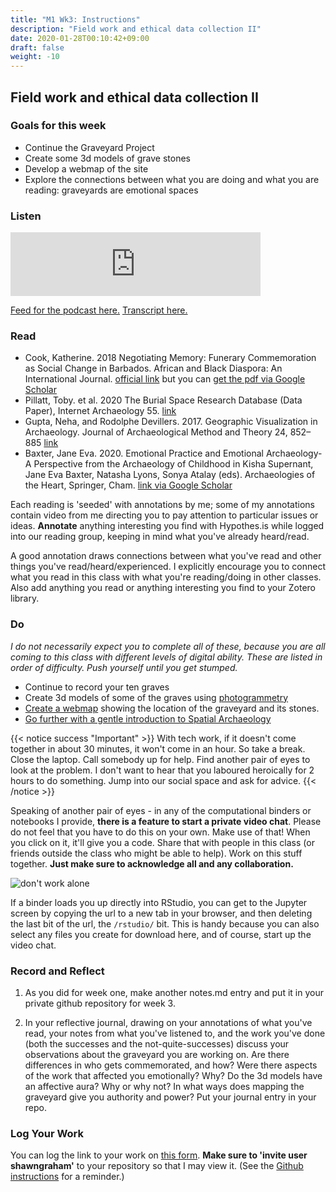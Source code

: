 ```yaml
---
title: "M1 Wk3: Instructions"
description: "Field work and ethical data collection II"
date: 2020-01-28T00:10:42+09:00
draft: false
weight: -10
---
```

## Field work and ethical data collection II

### Goals for this week

- Continue the Graveyard Project
- Create some 3d models of grave stones
- Develop a webmap of the site
- Explore the connections between what you are doing and what you are reading: graveyards are emotional spaces

### Listen

<iframe src="https://anchor.fm/dr-graham/embed/episodes/HIST3000CLCV3000-Week-3-The-Digital-Day-to-Day-ei0iq4" height="102px" width="400px" frameborder="0" scrolling="no"></iframe>

[Feed for the podcast here.](https://anchor.fm/s/1c3d3bfc/podcast/rss) [Transcript here.](/transcripts/episode-3)

### Read

+ Cook, Katherine. 2018 Negotiating Memory: Funerary Commemoration as Social Change in Barbados. African and Black Diaspora: An International Journal. [official link](https://doi.org/10.1080/17528631.2017.1412929) but you can [get the pdf via Google Scholar](https://scholar.google.com/scholar?hl=en&as_sdt=0%2C5&q=Negotiating+memory%3A+funerary+commemoration+as+social+change+in+emancipation-era+Barbados&btnG=)
+ Pillatt, Toby. et al. 2020 The Burial Space Research Database (Data Paper), Internet Archaeology 55. [link](https://doi.org/10.11141/ia.55.3)
+ Gupta, Neha, and Rodolphe Devillers. 2017. Geographic Visualization in Archaeology. Journal of Archaeological Method and Theory 24, 852–885 [link](https://link.springer.com/article/10.1007/s10816-016-9298-7)
+ Baxter, Jane Eva. 2020. Emotional Practice and Emotional Archaeology- A Perspective from the Archaeology of Childhood in Kisha Supernant, Jane Eva Baxter, Natasha Lyons, Sonya Atalay (eds). Archaeologies of the Heart, Springer, Cham. [link via Google Scholar](https://scholar.google.com/scholar?hl=en&as_sdt=0%2C5&q=Emotional+Practice+and+Emotional+Archaeology-+A+Perspective+from+the+Archaeology+of+Childhood&btnG=)

Each reading is 'seeded' with annotations by me; some of my annotations contain video from me directing you to pay attention to particular issues or ideas. **Annotate** anything interesting you find with Hypothes.is while logged into our reading group, keeping in mind what you've already heard/read.

A good annotation draws connections between what you've read and other things you've read/heard/experienced. I explicitly encourage you to connect what you read in this class with what you're reading/doing in other classes. Also add anything you read or anything interesting you find to your Zotero library.


### Do

_I do not necessarily expect you to complete all of these, because you are all coming to this class with different levels of digital ability. These are listed in order of difficulty. Push yourself until you get stumped._

- Continue to record your ten graves
- Create 3d models of some of the graves using [photogrammetry](/week/3/photogrammetry)
- [Create a webmap](/week/3/webmaps) showing the location of the graveyard and its stones.
- [Go further with a gentle introduction to Spatial Archaeology](/week/3/spatial-archae)

{{< notice success "Important" >}} With tech work, if it doesn't come together in about 30 minutes, it won't come in an hour. So take a break. Close the laptop. Call somebody up for help. Find another pair of eyes to look at the problem. I don't want to hear that you laboured heroically for 2 hours to do something. Jump into our social space and ask for advice.
{{< /notice >}}

Speaking of another pair of eyes - in any of the computational binders or notebooks I provide, **there is a feature to start a private video chat**. Please do not feel that you have to do this on your own. Make use of that! When you click on it, it'll give you a code. Share that with people in this class (or friends outside the class who might be able to help). Work on this stuff together. **Just make sure to acknowledge all and any collaboration.**

![don't work alone](/images/dont-work-alone.png)

If a binder loads you up directly into RStudio, you can get to the Jupyter screen by copying the url to a new tab in your browser, and then deleting the last bit of the url, the `/rstudio/` bit. This is handy because you can also select any files you create for download here, and of course, start up the video chat.

### Record and Reflect

1. As you did for week one, make another notes.md entry and put it in your private github repository for week 3.

2. In your reflective journal, drawing on your annotations of what you've read, your notes from what you've listened to, and the work you've done (both the successes and the not-quite-successes) discuss your observations about the graveyard you are working on. Are there differences in who gets commemorated, and how? Were there aspects of the work that affected you emotionally? Why? Do the 3d models have an affective aura? Why or why not? In what ways does mapping the graveyard give you authority and power? Put your journal entry in your repo.

### Log Your Work

You can log the link to your work on [this form](https://forms.gle/9BMvFeFda9qq36fAA). **Make sure to 'invite user shawngraham'** to your repository so that I may view it. (See the [Github instructions](/week/1/github) for a reminder.)
